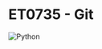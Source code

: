 # ET0735 - Git

![Python]((https://github.com/Avius88/DCPE2123826/blob/master/python.jpeg)?raw=true)
